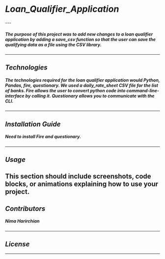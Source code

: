 # *Loan_Qualifier_Application*
*---*

##### The purpose of this project was to add new changes to a loan qualifier application by adding a save_csv function so that the user can save the qualifying data as a file using the CSV library.
---

## *Technologies*
##### The technologies required for the loan qualifier application would Python, Pandas, fire, questionary. We used a daily_rate_sheet CSV file for the list of banks. Fire allows the user to convert python code into command-line-interface by calling it. Questionary allows you to communicate with the CLI.
---
## *Installation Guide*
##### Need to install Fire and questionary.
---

## *Usage*
This section should include screenshots, code blocks, or animations explaining how to use your project.
---

## *Contributors*
##### Nima Harirchian
---

## *License*
---

